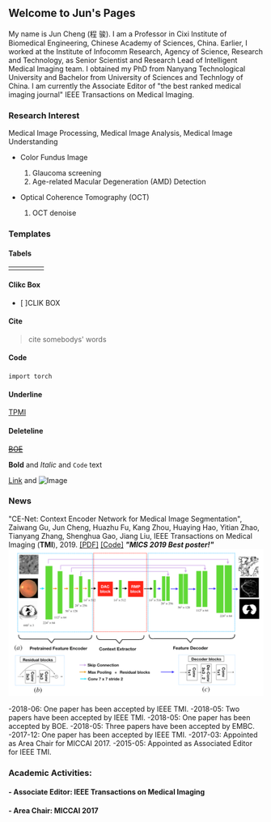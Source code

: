 ## Welcome to Jun's Pages

My name is Jun Cheng (程 骏). I am a Professor in Cixi Institute of Biomedical Engineering, Chinese Academy of Sciences, China. Earlier, I worked at the Institute of Infocomm Research,  Agency of Science, Research and Technology, as Senior Scientist and Research Lead of Intelligent Medical Imaging team. I obtained my PhD from Nanyang Technological University and Bachelor from University of Sciences and Technlogy of China. I am currently the Associate Editor of "the best ranked medical imaging journal" IEEE Transactions on Medical Imaging. 


 

### Research Interest

Medical Image Processing, Medical Image Analysis, Medical Image Understanding
 

- Color Fundus Image 
   1. Glaucoma screening
   2. Age-related Macular Degeneration (AMD) Detection

- Optical Coherence Tomography (OCT)
   1. OCT denoise
### Templates
#### Tabels
|  |  |  |  |  |
| --- | --- | --- | --- | --- |
|  |  |  |  |  |
#### Clikc Box
* [ ]CLIK BOX
#### Cite
>cite somebodys' words 
#### Code
`import torch` 
#### Underline
<u>TPMI</u>
#### Deleteline
~~<u>BOE</u>~~



**Bold** and _Italic_ and `Code` text

[Link](url) and ![Image](src)


### News
"CE-Net: Context Encoder Network for Medical Image Segmentation", 
Zaiwang Gu, Jun Cheng, Huazhu Fu, Kang Zhou, Huaying Hao, Yitian Zhao, Tianyang Zhang, Shenghua Gao, Jiang Liu, 
IEEE Transactions on Medical Imaging (**TMI**), 2019. [\[PDF\]](https://arxiv.org/abs/1903.02740) [\[Code\]](https://github.com/Guzaiwang/CE-Net) ***"MICS 2019 Best poster!"***
![CE_NET](ce-net.png)

-2018-06: One paper has been accepted by IEEE TMI.
-2018-05: Two papers have been accepted by IEEE TMI.
-2018-05: One paper has been accepted by BOE.
-2018-05: Three papers have been accepted by EMBC.
-2017-12: One paper has been accepted by IEEE TMI.
-2017-03: Appointed as Area Chair for MICCAI 2017.
-2015-05: Appointed as Associated Editor for IEEE TMI.

###  Academic Activities:

#### - Associate Editor: IEEE Transactions on Medical Imaging
#### - Area Chair: MICCAI 2017
